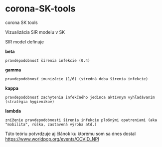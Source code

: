 # corona-SK-tools
corona SK tools

Vizualizácia SIR modelu v SK

SIR model definuje

  <B>beta</B>
  
    pravdepodobnosť šírenia infekcie (0.4)

  <B>gamma</B>
  
    pravdepodobnosť imunizácie (1/6) (stredná doba šírenia infekcie)
    
  <B>kappa</B>
  
    pravdepodobnosť zachytenia infekčného jedinca aktívnym vyhľadávaním (stratégia hygienikov)
    
   <B>lambda</B>
   
    zníženie pravdepodobnosti šírenia infekcie plošnými opatreniami (aka "mobilita", rúška, zastavená výroba atď.)
    


Túto teóriu potvrdzuje aj článok ku ktorému som sa dnes dostal https://www.worldpop.org/events/COVID_NPI
